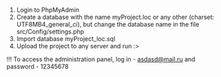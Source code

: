 1) Login to PhpMyAdmin
2) Create a database with the name myProject.loc or any other (charset: UTF8MB4_general_ci), but change the database name in the file src/Config/settings.php
3) Import database myProject_loc.sql 
4) Upload the project to any server and run :>

!!!
To access the administration panel, log in - asdasd@mail.ru and password - 12345678
